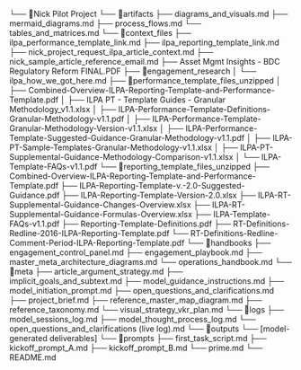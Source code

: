 └── 📁Nick Pilot Project
    └── 📁artifacts
        ├── diagrams_and_visuals.md
        ├── mermaid_diagrams.md
        ├── process_flows.md
        └── tables_and_matrices.md
    └── 📁context_files
        ├── ilpa_performance_template_link.md
        ├── ilpa_reporting_template_link.md
        ├── nick_project_request_ilpa_article_context.md
        ├── nick_sample_article_reference_email.md
        ├── Asset Mgmt Insights - BDC Regulatory Reform FINAL.PDF
        ├── 📁engagement_research
        │   └── ilpa_how_we_got_here.md
        ├── 📁performance_template_files_unzipped
        │   ├── Combined-Overview-ILPA-Reporting-Template-and-Performance-Template.pdf
        │   ├── ILPA PT - Template Guides - Granular Methodology_v1.1.xlsx
        │   ├── ILPA-Performance-Template-Definitions-Granular-Methodology-v1.1.pdf
        │   ├── ILPA-Performance-Template-Granular-Methodology-Version-v1.1.xlsx
        │   ├── ILPA-Performance-Template-Suggested-Guidance-Granular-Methodology-v1.1.pdf
        │   ├── ILPA-PT-Sample-Templates-Granular-Methodology-v1.1.xlsx
        │   ├── ILPA-PT-Supplemental-Guidance-Methodology-Comparison-v1.1.xlsx
        │   └── ILPA-Template-FAQs-v1.1.pdf
        └── 📁reporting_template_files_unzipped
            ├── Combined-Overview-ILPA-Reporting-Template-and-Performance-Template.pdf
            ├── ILPA-Reporting-Template-v.-2.0-Suggested-Guidance.pdf
            ├── ILPA-Reporting-Template-Version-2.0.xlsx
            ├── ILPA-RT-Supplemental-Guidance-Changes-Overview.xlsx
            ├── ILPA-RT-Supplemental-Guidance-Formulas-Overview.xlsx
            ├── ILPA-Template-FAQs-v1.1.pdf
            ├── Reporting-Template-Definitions.pdf
            ├── RT-Definitions-Redline-2016-ILPA-Reporting-Template.pdf
            └── RT-Definitions-Redline-Comment-Period-ILPA-Reporting-Template.pdf
    └── 📁handbooks
        ├── engagement_control_panel.md
        ├── engagement_playbook.md
        ├── master_meta_architecture_diagrams.md
        └── operations_handbook.md
    └── 📁meta
        ├── article_argument_strategy.md
        ├── implicit_goals_and_subtext.md
        ├── model_guidance_instructions.md
        ├── model_initiation_prompt.md
        ├── open_questions_and_clarifications.md
        ├── project_brief.md
        ├── reference_master_map_diagram.md
        ├── reference_taxonomy.md
        └── visual_strategy_vkr_plan.md
    └── 📁logs
        ├── model_sessions_log.md
        ├── model_thought_process_log.md
        └── open_questions_and_clarifications (live log).md
    └── 📁outputs
        └── [model-generated deliverables]
    └── 📁prompts
        ├── first_task_script.md
        ├── kickoff_prompt_A.md
        ├── kickoff_prompt_B.md
        └── prime.md
    └── README.md
